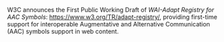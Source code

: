 W3C announces the First Public Working Draft of *WAI-Adapt Registry for AAC Symbols*: https://www.w3.org/TR/adapt-registry/, providing first-time support for interoperable Augmentative and Alternative Communication (AAC) symbols support in web content.
